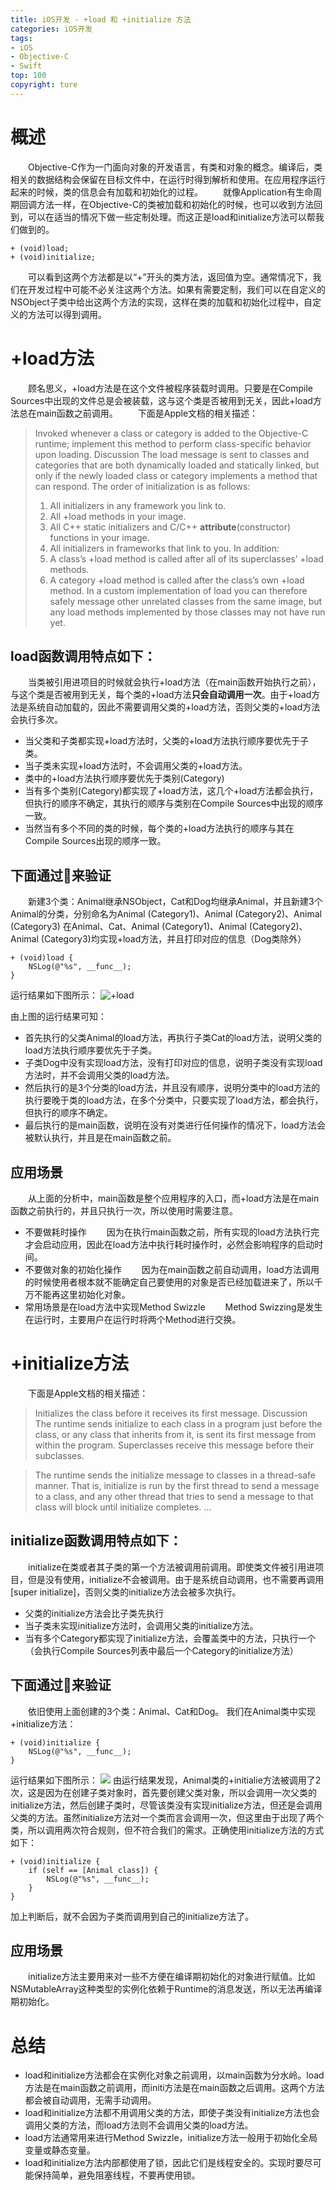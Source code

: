 ```yaml
---
title: iOS开发 - +load 和 +initialize 方法
categories: iOS开发
tags:
- iOS
- Objective-C
- Swift 
top: 100
copyright: ture
---
```


# 概述
&emsp;&emsp;Objective-C作为一门面向对象的开发语言，有类和对象的概念。编译后，类相关的数据结构会保留在目标文件中，在运行时得到解析和使用。在应用程序运行起来的时候，类的信息会有加载和初始化的过程。
&emsp;&emsp;就像Application有生命周期回调方法一样，在Objective-C的类被加载和初始化的时候，也可以收到方法回到，可以在适当的情况下做一些定制处理。而这正是load和initialize方法可以帮我们做到的。
```
+ (void)load;
+ (void)initialize;
```
<!-- more -->
&emsp;&emsp;可以看到这两个方法都是以“+”开头的类方法，返回值为空。通常情况下，我们在开发过程中可能不必关注这两个方法。如果有需要定制，我们可以在自定义的NSObject子类中给出这两个方法的实现，这样在类的加载和初始化过程中，自定义的方法可以得到调用。

# +load方法
&emsp;&emsp;顾名思义，+load方法是在这个文件被程序装载时调用。只要是在Compile Sources中出现的文件总是会被装载，这与这个类是否被用到无关，因此+load方法总在main函数之前调用。
&emsp;&emsp;下面是Apple文档的相关描述：
> Invoked whenever a class or category is added to the Objective-C runtime; implement this method to perform class-specific behavior upon loading.
> Discussion
> The load message is sent to classes and categories that are both dynamically loaded and statically linked, but only if the newly loaded class or category implements a method that can respond.
> The order of initialization is as follows:
> 1. All initializers in any framework you link to.
> 2. All +load methods in your image.
> 3. All C++ static initializers and C/C++ __attribute__(constructor) functions in your image.
> 4. All initializers in frameworks that link to you.
> In addition:
> 1. A class’s +load method is called after all of its superclasses’ +load methods.
> 2. A category +load method is called after the class’s own +load method.
> In a custom implementation of load you can therefore safely message other unrelated classes from the same image, but any load methods implemented by those classes may not have run yet.

## load函数调用特点如下：
&emsp;&emsp;当类被引用进项目的时候就会执行+load方法（在main函数开始执行之前），与这个类是否被用到无关，每个类的+load方法**只会自动调用一次**。由于+load方法是系统自动加载的，因此不需要调用父类的+load方法，否则父类的+load方法会执行多次。
- 当父类和子类都实现+load方法时，父类的+load方法执行顺序要优先于子类。
- 当子类未实现+load方法时，不会调用父类的+load方法。
- 类中的+load方法执行顺序要优先于类别(Category)
- 当有多个类别(Category)都实现了+load方法，这几个+load方法都会执行，但执行的顺序不确定，其执行的顺序与类别在Compile Sources中出现的顺序一致。
- 当然当有多个不同的类的时候，每个类的+load方法执行的顺序与其在Compile Sources出现的顺序一致。

## 下面通过🌰来验证
&emsp;&emsp;新建3个类：Animal继承NSObject，Cat和Dog均继承Animal，并且新建3个Animal的分类，分别命名为Animal (Category1)、Animal (Category2)、Animal (Category3)
在Animal、Cat、Animal (Category1)、Animal (Category2)、Animal (Category3)均实现+load方法，并且打印对应的信息（Dog类除外）
```
+ (void)load {
    NSLog(@"%s", __func__);
}
```
运行结果如下图所示：
![](http://pic.cloverkim.com/load.jpg '+load')

由上图的运行结果可知：
- 首先执行的父类Animal的load方法，再执行子类Cat的load方法，说明父类的load方法执行顺序要优先于子类。
- 子类Dog中没有实现load方法，没有打印对应的信息，说明子类没有实现load方法时，并不会调用父类的load方法。
- 然后执行的是3个分类的load方法，并且没有顺序，说明分类中的load方法的执行要晚于类的load方法，在多个分类中，只要实现了load方法，都会执行，但执行的顺序不确定。
- 最后执行的是main函数，说明在没有对类进行任何操作的情况下，load方法会被默认执行，并且是在main函数之前。

## 应用场景
&emsp;&emsp;从上面的分析中，main函数是整个应用程序的入口，而+load方法是在main函数之前执行的，并且只执行一次，所以使用时需要注意。
- 不要做耗时操作
&emsp;&emsp;因为在执行main函数之前，所有实现的load方法执行完才会启动应用，因此在load方法中执行耗时操作时，必然会影响程序的启动时间。
- 不要做对象的初始化操作
&emsp;&emsp;因为在main函数之前自动调用，load方法调用的时候使用者根本就不能确定自己要使用的对象是否已经加载进来了，所以千万不能再这里初始化对象。
- 常用场景是在load方法中实现Method Swizzle
&emsp;&emsp;Method Swizzing是发生在运行时，主要用户在运行时将两个Method进行交换。

# +initialize方法
&emsp;&emsp;下面是Apple文档的相关描述：
> Initializes the class before it receives its first message.
> Discussion
> The runtime sends initialize to each class in a program just before the class, or any class that inherits from it, is sent its first message from within the program. Superclasses receive this message before their subclasses.

> The runtime sends the initialize message to classes in a thread-safe manner. That is, initialize is run by the first thread to send a message to a class, and any other thread that tries to send a message to that class will block until initialize completes.
> ...

## initialize函数调用特点如下：
&emsp;&emsp;initialize在类或者其子类的第一个方法被调用前调用。即使类文件被引用进项目，但是没有使用，initialize不会被调用。由于是系统自动调用，也不需要再调用[super initialize]，否则父类的initialize方法会被多次执行。
- 父类的initialize方法会比子类先执行
- 当子类未实现initialize方法时，会调用父类的initialize方法。
- 当有多个Category都实现了initialize方法，会覆盖类中的方法，只执行一个（会执行Compile Sources列表中最后一个Category的initialize方法）

## 下面通过🌰来验证
&emsp;&emsp;依旧使用上面创建的3个类：Animal、Cat和Dog。
我们在Animal类中实现+initialize方法：
```
+ (void)initialize {
    NSLog(@"%s", __func__);
}
```
运行结果如下图所示：
![](http://pic.cloverkim.com/749c46aagy1fwgtelwx4zj20fu02jaab.jpg)
由运行结果发现，Animal类的+initialie方法被调用了2次，这是因为在创建子类对象时，首先要创建父类对象，所以会调用一次父类的initialize方法，然后创建子类时，尽管该类没有实现initialize方法，但还是会调用父类的方法。虽然initialize方法对一个类而言会调用一次，但这里由于出现了两个类，所以调用两次符合规则，但不符合我们的需求。正确使用initialize方法的方式如下：
```
+ (void)initialize {
    if (self == [Animal class]) {
        NSLog(@"%s", __func__);
    }
}
```
加上判断后，就不会因为子类而调用到自己的initialize方法了。

## 应用场景
&emsp;&emsp;initialize方法主要用来对一些不方便在编译期初始化的对象进行赋值。比如NSMutableArray这种类型的实例化依赖于Runtime的消息发送，所以无法再编译期初始化。

# 总结
- load和initialize方法都会在实例化对象之前调用，以main函数为分水岭。load方法是在main函数之前调用，而initi方法是在main函数之后调用。这两个方法都会被自动调用，无需手动调用。
- load和initialize方法都不用调用父类的方法，即使子类没有initialize方法也会调用父类的方法，而load方法则不会调用父类的load方法。
- load方法通常用来进行Method Swizzle，initialize方法一般用于初始化全局变量或静态变量。
- load和initialize方法内部都使用了锁，因此它们是线程安全的。实现时要尽可能保持简单，避免阻塞线程，不要再使用锁。